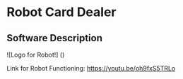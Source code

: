 # Robot Card Dealer 
## Software Description 


![Logo for Robot!] ()



Link for Robot Functioning:
https://youtu.be/oh9fxS5TRLo
